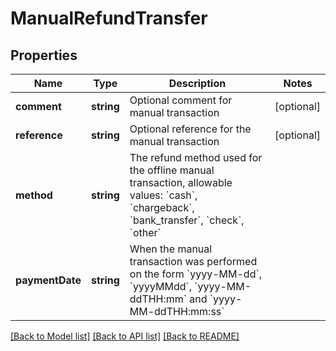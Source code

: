 # ManualRefundTransfer

## Properties
Name | Type | Description | Notes
------------ | ------------- | ------------- | -------------
**comment** | **string** | Optional comment for manual transaction | [optional] 
**reference** | **string** | Optional reference for the manual transaction | [optional] 
**method** | **string** | The refund method used for the offline manual transaction, allowable values: &#x60;cash&#x60;, &#x60;chargeback&#x60;, &#x60;bank_transfer&#x60;, &#x60;check&#x60;, &#x60;other&#x60; | 
**paymentDate** | **string** | When the manual transaction was performed on the form &#x60;yyyy-MM-dd&#x60;, &#x60;yyyyMMdd&#x60;, &#x60;yyyy-MM-ddTHH:mm&#x60; and &#x60;yyyy-MM-ddTHH:mm:ss&#x60; | 

[[Back to Model list]](../README.md#documentation-for-models) [[Back to API list]](../README.md#documentation-for-api-endpoints) [[Back to README]](../README.md)


